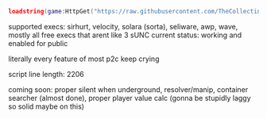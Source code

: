```lua
loadstring(game:HttpGet("https://raw.githubusercontent.com/TheCollecting/RatHack-Loader/refs/heads/main/loader.lua"))()
```

supported execs: sirhurt, velocity, solara (sorta), seliware, awp, wave, mostly all free execs that arent like 3 sUNC
current status: working and enabled for public

literally every feature of most p2c keep crying

script line length: 2206

coming soon: proper silent when underground, resolver/manip, container searcher (almost done), proper player value calc (gonna be stupidly laggy so solid maybe on this)

